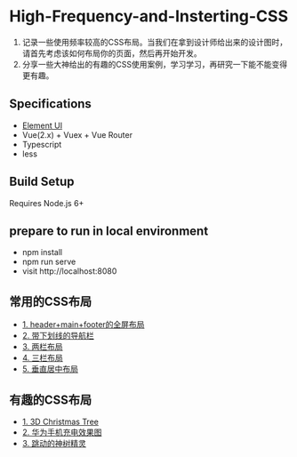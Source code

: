 # High-Frequency-and-Insterting-CSS

1. 记录一些使用频率较高的CSS布局。当我们在拿到设计师给出来的设计图时，请首先考虑该如何布局你的页面，然后再开始开发。
2. 分享一些大神给出的有趣的CSS使用案例，学习学习，再研究一下能不能变得更有趣。

## Specifications

- [Element UI](https://element.eleme.io/#/zh-CN/component/installation)
- Vue(2.x) + Vuex + Vue Router
- Typescript
- less

## Build Setup

Requires Node.js 6+

## prepare to run in local environment

- npm install
- npm run serve
- visit http://localhost:8080


## 常用的CSS布局

- [1. header+main+footer的全屏布局](https://github.com/JCHappytime/High-Frequency-and-Interesting-CSS/issues/1)
- [2. 带下划线的导航栏]()
- [3. 两栏布局](https://github.com/JCHappytime/High-Frequency-and-Interesting-CSS/issues/7)
- [4. 三栏布局](https://github.com/JCHappytime/High-Frequency-and-Interesting-CSS/issues/8)
- [5. 垂直居中布局](https://github.com/JCHappytime/High-Frequency-and-Interesting-CSS/issues/9)

## 有趣的CSS布局

- [1. 3D Christmas Tree](https://github.com/JCHappytime/High-Frequency-and-Interesting-CSS/issues/3)
- [2. 华为手机充电效果图](https://github.com/JCHappytime/High-Frequency-and-Interesting-CSS/issues/6)
- [3. 跳动的神树精灵]()
